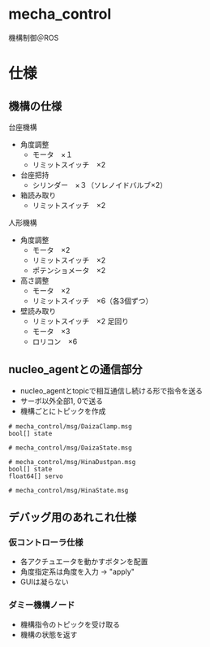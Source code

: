 # mecha_control
機構制御＠ROS

# 仕様
## 機構の仕様
台座機構
- 角度調整
  - モータ　×１
  - リミットスイッチ　×2
- 台座把持
  - シリンダー　×３（ソレノイドバルブ×2）
- 箱読み取り
  - リミットスイッチ　×2

人形機構
- 角度調整
  - モータ　×2
  - リミットスイッチ　×2
  - ポテンショメータ　×2
- 高さ調整
  - モータ　×2
  - リミットスイッチ　×6（各3個ずつ）
- 壁読み取り
  - リミットスイッチ　×2
足回り
  - モータ　×3
  - ロリコン　×6

## nucleo_agentとの通信部分
- nucleo_agentとtopicで相互通信し続ける形で指令を送る
- サーボ以外全部1, 0で送る
- 機構ごとにトピックを作成
```
# mecha_control/msg/DaizaClamp.msg
bool[] state
```

```
# mecha_control/msg/DaizaState.msg

```

```
# mecha_control/msg/HinaDustpan.msg
bool[] state
float64[] servo
```

```
# mecha_control/msg/HinaState.msg
```

## デバッグ用のあれこれ仕様
### 仮コントローラ仕様
- 各アクチュエータを動かすボタンを配置
- 角度指定系は角度を入力 -> "apply"
- GUIは凝らない

### ダミー機構ノード
- 機構指令のトピックを受け取る
- 機構の状態を返す
